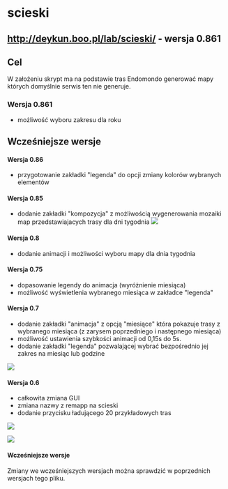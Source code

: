 # scieski

## http://deykun.boo.pl/lab/scieski/ - wersja 0.861

## Cel
W założeniu skrypt ma na podstawie tras Endomondo generować mapy których domyślnie serwis ten nie generuje.

### Wersja 0.861
- możliwość wyboru zakresu dla roku

## Wcześniejsze wersje

#### Wersja 0.86
- przygotowanie zakładki "legenda" do opcji zmiany kolorów wybranych elementów

#### Wersja 0.85
- dodanie zakładki "kompozycja" z możliwością wygenerowania mozaiki map przedstawiajacych trasy dla dni tygodnia
![](http://deykun.boo.pl/lab/ilustracje/scieski/0.85/kompozycja.gif)

#### Wersja 0.8
- dodanie animacji i możliwości wyboru mapy dla dnia tygodnia

#### Wersja 0.75
- dopasowanie legendy do animacja (wyróżnienie miesiąca)
- możliwość wyświetlenia wybranego miesiąca w zakładce "legenda"

#### Wersja 0.7
- dodanie zakładki "animacja" z opcją "miesiące" która pokazuje trasy z wybranego miesiąca (z zarysem poprzedniego i następnego miesiąca)
- możliwość ustawienia szybkości animacji od 0,15s do 5s.
- dodanie zakładki "legenda" pozwalającej wybrać bezpośrednio jej zakres na miesiąc lub godzine

![](http://deykun.boo.pl/lab/ilustracje/scieski/0.7/animacja.gif)

#### Wersja 0.6
- całkowita zmiana GUI
- zmiana nazwy z remapp na scieski
- dodanie przycisku ładującego 20 przykładowych tras

![](http://deykun.boo.pl/lab/ilustracje/scieski/0.6/legenda.gif)

![](http://deykun.boo.pl/lab/ilustracje/scieski/0.6/finder.gif)

#### Wcześniejsze wersje
Zmiany we wcześniejszych wersjach można sprawdzić w poprzednich wersjach tego pliku.
